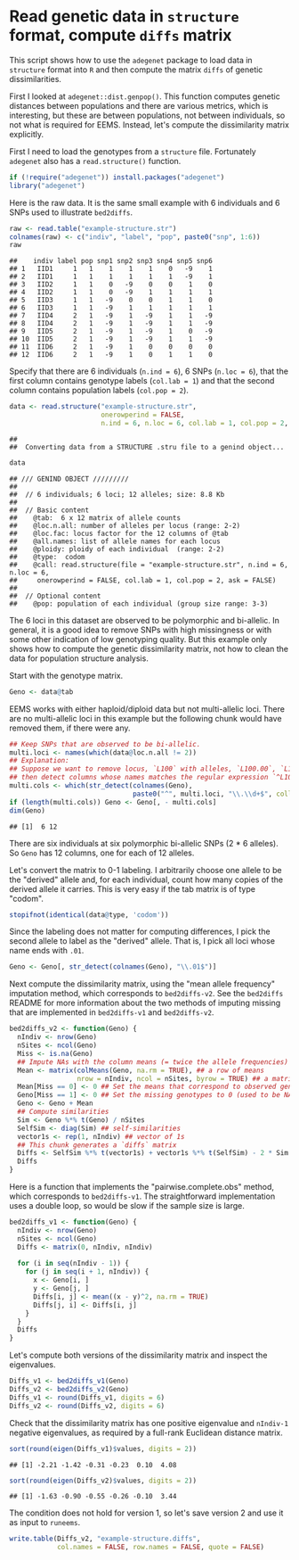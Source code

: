 Read genetic data in `structure` format, compute `diffs` matrix
===============================================================

This script shows how to use the `adegenet` package to load data in `structure` format into `R` and then compute the matrix `diffs` of genetic dissimilarities.

First I looked at `adegenet::dist.genpop()`. This function computes genetic distances between populations and there are various metrics, which is interesting, but these are between populations, not between individuals, so not what is required for EEMS. Instead, let's compute the dissimilarity matrix explicitly.

First I need to load the genotypes from a `structure` file. Fortunately `adegenet` also has a `read.structure()` function.

``` r
if (!require("adegenet")) install.packages("adegenet")
library("adegenet")
```

Here is the raw data. It is the same small example with 6 individuals and 6 SNPs used to illustrate `bed2diffs`.

``` r
raw <- read.table("example-structure.str")
colnames(raw) <- c("indiv", "label", "pop", paste0("snp", 1:6))
raw
```

    ##    indiv label pop snp1 snp2 snp3 snp4 snp5 snp6
    ## 1   IID1     1   1    1    1    1    0   -9    1
    ## 2   IID1     1   1    1    1    1    1   -9    1
    ## 3   IID2     1   1    0   -9    0    0    1    0
    ## 4   IID2     1   1    0   -9    1    1    1    1
    ## 5   IID3     1   1   -9    0    0    1    1    0
    ## 6   IID3     1   1   -9    1    1    1    1    1
    ## 7   IID4     2   1   -9    1   -9    1    1   -9
    ## 8   IID4     2   1   -9    1   -9    1    1   -9
    ## 9   IID5     2   1   -9    1   -9    1    0   -9
    ## 10  IID5     2   1   -9    1   -9    1    1   -9
    ## 11  IID6     2   1   -9    1    0    0    0    0
    ## 12  IID6     2   1   -9    1    0    1    1    0

Specify that there are 6 individuals (`n.ind = 6`), 6 SNPs (`n.loc = 6`), that the first column contains genotype labels (`col.lab = 1`) and that the second column contains population labels (`col.pop = 2`).

``` r
data <- read.structure("example-structure.str",
                       onerowperind = FALSE, 
                       n.ind = 6, n.loc = 6, col.lab = 1, col.pop = 2, ask = FALSE)
```

    ## 
    ##  Converting data from a STRUCTURE .stru file to a genind object...

``` r
data
```

    ## /// GENIND OBJECT /////////
    ## 
    ##  // 6 individuals; 6 loci; 12 alleles; size: 8.8 Kb
    ## 
    ##  // Basic content
    ##    @tab:  6 x 12 matrix of allele counts
    ##    @loc.n.all: number of alleles per locus (range: 2-2)
    ##    @loc.fac: locus factor for the 12 columns of @tab
    ##    @all.names: list of allele names for each locus
    ##    @ploidy: ploidy of each individual  (range: 2-2)
    ##    @type:  codom
    ##    @call: read.structure(file = "example-structure.str", n.ind = 6, n.loc = 6, 
    ##     onerowperind = FALSE, col.lab = 1, col.pop = 2, ask = FALSE)
    ## 
    ##  // Optional content
    ##    @pop: population of each individual (group size range: 3-3)

The 6 loci in this dataset are observed to be polymorphic and bi-allelic. In general, it is a good idea to remove SNPs with high missingness or with some other indication of low genotyping quality. But this example only shows how to compute the genetic dissimilarity matrix, not how to clean the data for population structure analysis.

Start with the genotype matrix.

``` r
Geno <- data@tab
```

EEMS works with either haploid/diploid data but not multi-allelic loci. There are no multi-allelic loci in this example but the following chunk would have removed them, if there were any.

``` r
## Keep SNPs that are observed to be bi-allelic.
multi.loci <- names(which(data@loc.n.all != 2))
## Explanation: 
## Suppose we want to remove locus, `L100` with alleles, `L100.00`, `L100.01`, `L100.02`, 
## then detect columns whose names matches the regular expression `^L100\\.\\d+$`
multi.cols <- which(str_detect(colnames(Geno), 
                               paste0("^", multi.loci, "\\.\\d+$", collapse = "|")))
if (length(multi.cols)) Geno <- Geno[, - multi.cols]
dim(Geno)
```

    ## [1]  6 12

There are six individuals at six polymorphic bi-allelic SNPs (2 \* 6 alleles). So `Geno` has 12 columns, one for each of 12 alleles.

Let's convert the matrix to 0-1 labeling. I arbitrarily choose one allele to be the "derived" allele and, for each individual, count how many copies of the derived allele it carries. This is very easy if the tab matrix is of type "codom".

``` r
stopifnot(identical(data@type, 'codom'))
```

Since the labeling does not matter for computing differences, I pick the second allele to label as the "derived" allele. That is, I pick all loci whose name ends with `.01`.

``` r
Geno <- Geno[, str_detect(colnames(Geno), "\\.01$")]
```

Next compute the dissimilarity matrix, using the "mean allele frequency" imputation method, which corresponds to `bed2diffs-v2`. See the `bed2diffs` README for more information about the two methods of imputing missing that are implemented in `bed2diffs-v1` and `bed2diffs-v2`.

``` r
bed2diffs_v2 <- function(Geno) {
  nIndiv <- nrow(Geno)
  nSites <- ncol(Geno)
  Miss <- is.na(Geno)
  ## Impute NAs with the column means (= twice the allele frequencies)
  Mean <- matrix(colMeans(Geno, na.rm = TRUE), ## a row of means
                 nrow = nIndiv, ncol = nSites, byrow = TRUE) ## a matrix with nIndiv identical rows of means
  Mean[Miss == 0] <- 0 ## Set the means that correspond to observed genotypes to 0
  Geno[Miss == 1] <- 0 ## Set the missing genotypes to 0 (used to be NA) 
  Geno <- Geno + Mean
  ## Compute similarities
  Sim <- Geno %*% t(Geno) / nSites
  SelfSim <- diag(Sim) ## self-similarities
  vector1s <- rep(1, nIndiv) ## vector of 1s
  ## This chunk generates a `diffs` matrix
  Diffs <- SelfSim %*% t(vector1s) + vector1s %*% t(SelfSim) - 2 * Sim
  Diffs
}
```

Here is a function that implements the "pairwise.complete.obs" method, which corresponds to `bed2diffs-v1`. The straightforward implementation uses a double loop, so would be slow if the sample size is large.

``` r
bed2diffs_v1 <- function(Geno) {
  nIndiv <- nrow(Geno)
  nSites <- ncol(Geno)
  Diffs <- matrix(0, nIndiv, nIndiv)
  
  for (i in seq(nIndiv - 1)) {
    for (j in seq(i + 1, nIndiv)) {
      x <- Geno[i, ]
      y <- Geno[j, ]
      Diffs[i, j] <- mean((x - y)^2, na.rm = TRUE)
      Diffs[j, i] <- Diffs[i, j]
    }
  }
  Diffs
}
```

Let's compute both versions of the dissimilarity matrix and inspect the eigenvalues.

``` r
Diffs_v1 <- bed2diffs_v1(Geno)
Diffs_v2 <- bed2diffs_v2(Geno)
Diffs_v1 <- round(Diffs_v1, digits = 6)
Diffs_v2 <- round(Diffs_v2, digits = 6)
```

Check that the dissimilarity matrix has one positive eigenvalue and `nIndiv-1` negative eigenvalues, as required by a full-rank Euclidean distance matrix.

``` r
sort(round(eigen(Diffs_v1)$values, digits = 2))
```

    ## [1] -2.21 -1.42 -0.31 -0.23  0.10  4.08

``` r
sort(round(eigen(Diffs_v2)$values, digits = 2))
```

    ## [1] -1.63 -0.90 -0.55 -0.26 -0.10  3.44

The condition does not hold for version 1, so let's save version 2 and use it as input to `runeems`.

``` r
write.table(Diffs_v2, "example-structure.diffs", 
            col.names = FALSE, row.names = FALSE, quote = FALSE)
```
